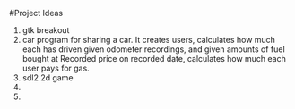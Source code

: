 #Project Ideas
1) gtk breakout
2) car program for sharing a car. It creates users, calculates how much each has driven
 given odometer recordings, and given amounts of fuel bought at Recorded price on
 recorded date, calculates how much each user pays for gas.
3)  sdl2 2d game
4)  
5)  
